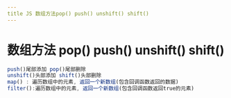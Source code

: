 ```yaml
---
title JS 数组⽅法pop() push() unshift() shift()
---
```


# 数组⽅法 pop() push() unshift() shift()

```js
push()尾部添加 pop()尾部删除
unshift()头部添加 shift()头部删除
map() : 遍历数组中的元素, 返回⼀个新数组(包含回调函数返回的数据)
filter():遍历数组中的元素, 返回⼀个新数组(包含回调函数返回true的元素)
```
